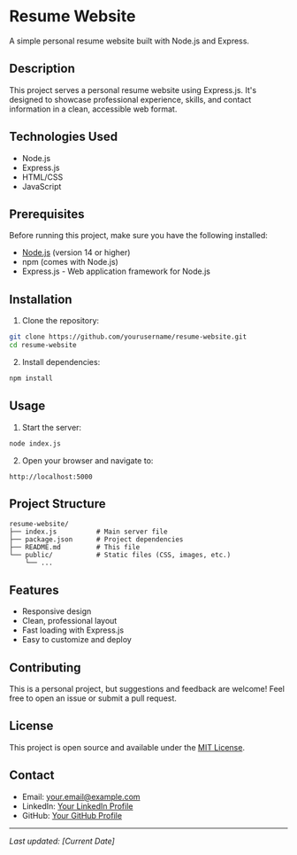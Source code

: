 # Resume Website

A simple personal resume website built with Node.js and Express.

## Description

This project serves a personal resume website using Express.js. It's designed to showcase professional experience, skills, and contact information in a clean, accessible web format.

## Technologies Used

- Node.js
- Express.js
- HTML/CSS
- JavaScript

## Prerequisites

Before running this project, make sure you have the following installed:
- [Node.js](https://nodejs.org/) (version 14 or higher)
- npm (comes with Node.js)
- Express.js - Web application framework for Node.js

## Installation

1. Clone the repository:
```bash
git clone https://github.com/yourusername/resume-website.git
cd resume-website
```

2. Install dependencies:
```bash
npm install
```

## Usage

1. Start the server:
```bash
node index.js
```

2. Open your browser and navigate to:
```
http://localhost:5000
```

## Project Structure

```
resume-website/
├── index.js          # Main server file
├── package.json      # Project dependencies
├── README.md         # This file
└── public/           # Static files (CSS, images, etc.)
    └── ...
```

## Features

- Responsive design
- Clean, professional layout
- Fast loading with Express.js
- Easy to customize and deploy

## Contributing

This is a personal project, but suggestions and feedback are welcome! Feel free to open an issue or submit a pull request.

## License

This project is open source and available under the [MIT License](LICENSE).

## Contact

- Email: your.email@example.com
- LinkedIn: [Your LinkedIn Profile](https://linkedin.com/in/yourprofile)
- GitHub: [Your GitHub Profile](https://github.com/yourusername)

---

*Last updated: [Current Date]*